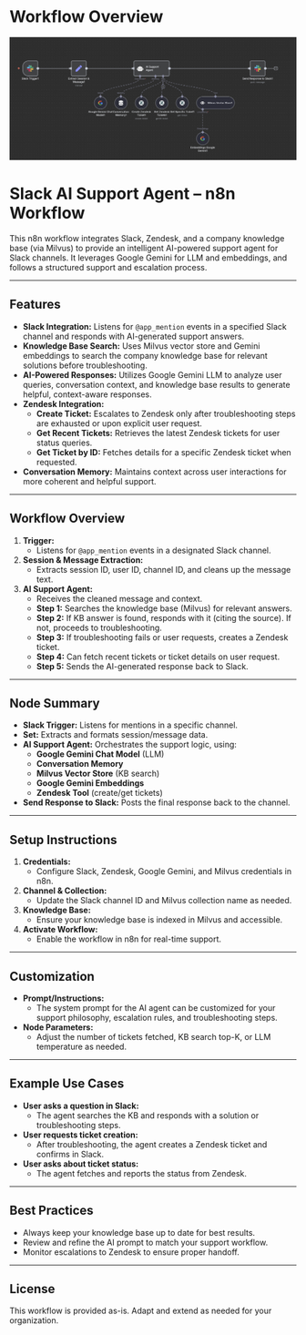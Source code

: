 # Workflow Overview

![Workflow Diagram](Assets/img.png)

# Slack AI Support Agent – n8n Workflow

This n8n workflow integrates Slack, Zendesk, and a company knowledge base (via Milvus) to provide an intelligent AI-powered support agent for Slack channels. It leverages Google Gemini for LLM and embeddings, and follows a structured support and escalation process.

---

## Features

- **Slack Integration:** Listens for `@app_mention` events in a specified Slack channel and responds with AI-generated support answers.
- **Knowledge Base Search:** Uses Milvus vector store and Gemini embeddings to search the company knowledge base for relevant solutions before troubleshooting.
- **AI-Powered Responses:** Utilizes Google Gemini LLM to analyze user queries, conversation context, and knowledge base results to generate helpful, context-aware responses.
- **Zendesk Integration:**
  - **Create Ticket:** Escalates to Zendesk only after troubleshooting steps are exhausted or upon explicit user request.
  - **Get Recent Tickets:** Retrieves the latest Zendesk tickets for user status queries.
  - **Get Ticket by ID:** Fetches details for a specific Zendesk ticket when requested.
- **Conversation Memory:** Maintains context across user interactions for more coherent and helpful support.

---

## Workflow Overview

1. **Trigger:**
   - Listens for `@app_mention` events in a designated Slack channel.
2. **Session & Message Extraction:**
   - Extracts session ID, user ID, channel ID, and cleans up the message text.
3. **AI Support Agent:**
   - Receives the cleaned message and context.
   - **Step 1:** Searches the knowledge base (Milvus) for relevant answers.
   - **Step 2:** If KB answer is found, responds with it (citing the source). If not, proceeds to troubleshooting.
   - **Step 3:** If troubleshooting fails or user requests, creates a Zendesk ticket.
   - **Step 4:** Can fetch recent tickets or ticket details on user request.
   - **Step 5:** Sends the AI-generated response back to Slack.

---

## Node Summary

- **Slack Trigger:** Listens for mentions in a specific channel.
- **Set:** Extracts and formats session/message data.
- **AI Support Agent:** Orchestrates the support logic, using:
  - **Google Gemini Chat Model** (LLM)
  - **Conversation Memory**
  - **Milvus Vector Store** (KB search)
  - **Google Gemini Embeddings**
  - **Zendesk Tool** (create/get tickets)
- **Send Response to Slack:** Posts the final response back to the channel.

---

## Setup Instructions

1. **Credentials:**
   - Configure Slack, Zendesk, Google Gemini, and Milvus credentials in n8n.
2. **Channel & Collection:**
   - Update the Slack channel ID and Milvus collection name as needed.
3. **Knowledge Base:**
   - Ensure your knowledge base is indexed in Milvus and accessible.
4. **Activate Workflow:**
   - Enable the workflow in n8n for real-time support.

---

## Customization

- **Prompt/Instructions:**
  - The system prompt for the AI agent can be customized for your support philosophy, escalation rules, and troubleshooting steps.
- **Node Parameters:**
  - Adjust the number of tickets fetched, KB search top-K, or LLM temperature as needed.

---

## Example Use Cases

- **User asks a question in Slack:**
  - The agent searches the KB and responds with a solution or troubleshooting steps.
- **User requests ticket creation:**
  - After troubleshooting, the agent creates a Zendesk ticket and confirms in Slack.
- **User asks about ticket status:**
  - The agent fetches and reports the status from Zendesk.

---

## Best Practices

- Always keep your knowledge base up to date for best results.
- Review and refine the AI prompt to match your support workflow.
- Monitor escalations to Zendesk to ensure proper handoff.

---

## License

This workflow is provided as-is. Adapt and extend as needed for your organization.
